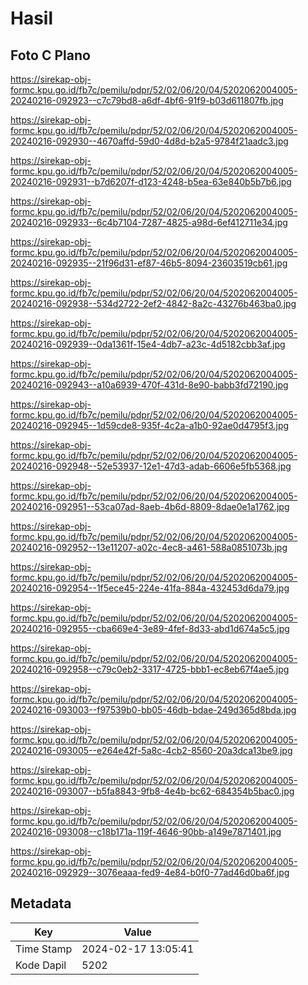 # Hasil

## Foto C Plano

https://sirekap-obj-formc.kpu.go.id/fb7c/pemilu/pdpr/52/02/06/20/04/5202062004005-20240216-092923--c7c79bd8-a6df-4bf6-91f9-b03d611807fb.jpg

https://sirekap-obj-formc.kpu.go.id/fb7c/pemilu/pdpr/52/02/06/20/04/5202062004005-20240216-092930--4670affd-59d0-4d8d-b2a5-9784f21aadc3.jpg

https://sirekap-obj-formc.kpu.go.id/fb7c/pemilu/pdpr/52/02/06/20/04/5202062004005-20240216-092931--b7d6207f-d123-4248-b5ea-63e840b5b7b6.jpg

https://sirekap-obj-formc.kpu.go.id/fb7c/pemilu/pdpr/52/02/06/20/04/5202062004005-20240216-092933--6c4b7104-7287-4825-a98d-6ef412711e34.jpg

https://sirekap-obj-formc.kpu.go.id/fb7c/pemilu/pdpr/52/02/06/20/04/5202062004005-20240216-092935--21f96d31-ef87-46b5-8094-23603519cb61.jpg

https://sirekap-obj-formc.kpu.go.id/fb7c/pemilu/pdpr/52/02/06/20/04/5202062004005-20240216-092938--534d2722-2ef2-4842-8a2c-43276b463ba0.jpg

https://sirekap-obj-formc.kpu.go.id/fb7c/pemilu/pdpr/52/02/06/20/04/5202062004005-20240216-092939--0da1361f-15e4-4db7-a23c-4d5182cbb3af.jpg

https://sirekap-obj-formc.kpu.go.id/fb7c/pemilu/pdpr/52/02/06/20/04/5202062004005-20240216-092943--a10a6939-470f-431d-8e90-babb3fd72190.jpg

https://sirekap-obj-formc.kpu.go.id/fb7c/pemilu/pdpr/52/02/06/20/04/5202062004005-20240216-092945--1d59cde8-935f-4c2a-a1b0-92ae0d4795f3.jpg

https://sirekap-obj-formc.kpu.go.id/fb7c/pemilu/pdpr/52/02/06/20/04/5202062004005-20240216-092948--52e53937-12e1-47d3-adab-6606e5fb5368.jpg

https://sirekap-obj-formc.kpu.go.id/fb7c/pemilu/pdpr/52/02/06/20/04/5202062004005-20240216-092951--53ca07ad-8aeb-4b6d-8809-8dae0e1a1762.jpg

https://sirekap-obj-formc.kpu.go.id/fb7c/pemilu/pdpr/52/02/06/20/04/5202062004005-20240216-092952--13e11207-a02c-4ec8-a461-588a0851073b.jpg

https://sirekap-obj-formc.kpu.go.id/fb7c/pemilu/pdpr/52/02/06/20/04/5202062004005-20240216-092954--1f5ece45-224e-41fa-884a-432453d6da79.jpg

https://sirekap-obj-formc.kpu.go.id/fb7c/pemilu/pdpr/52/02/06/20/04/5202062004005-20240216-092955--cba669e4-3e89-4fef-8d33-abd1d674a5c5.jpg

https://sirekap-obj-formc.kpu.go.id/fb7c/pemilu/pdpr/52/02/06/20/04/5202062004005-20240216-092958--c79c0eb2-3317-4725-bbb1-ec8eb67f4ae5.jpg

https://sirekap-obj-formc.kpu.go.id/fb7c/pemilu/pdpr/52/02/06/20/04/5202062004005-20240216-093003--f97539b0-bb05-46db-bdae-249d365d8bda.jpg

https://sirekap-obj-formc.kpu.go.id/fb7c/pemilu/pdpr/52/02/06/20/04/5202062004005-20240216-093005--e264e42f-5a8c-4cb2-8560-20a3dca13be9.jpg

https://sirekap-obj-formc.kpu.go.id/fb7c/pemilu/pdpr/52/02/06/20/04/5202062004005-20240216-093007--b5fa8843-9fb8-4e4b-bc62-684354b5bac0.jpg

https://sirekap-obj-formc.kpu.go.id/fb7c/pemilu/pdpr/52/02/06/20/04/5202062004005-20240216-093008--c18b171a-119f-4646-90bb-a149e7871401.jpg

https://sirekap-obj-formc.kpu.go.id/fb7c/pemilu/pdpr/52/02/06/20/04/5202062004005-20240216-092929--3076eaaa-fed9-4e84-b0f0-77ad46d0ba6f.jpg


## Metadata

| Key        | Value               |
| ---------- | ------------------- |
| Time Stamp | 2024-02-17 13:05:41 |
| Kode Dapil | 5202                |



